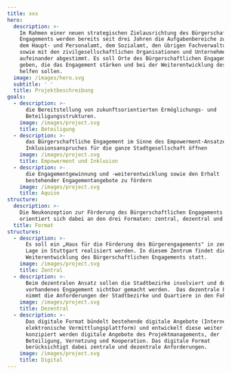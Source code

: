 ```yaml
---
title: xxx
hero:
  description: >-
    Im Rahmen einer neuen strategischen Zielausrichtung des Bürgerschaftlichen
    Engagements werden bereits seit drei Jahren die Aufgabenbereiche zwischen
    dem Haupt- und Personalamt, dem Sozialamt, den übrigen Fachverwaltungen
    sowie mit den zivilgesellschaftlichen Organisationen und Unternehmen enger
    aufeinander abgestimmt. Es soll Orte des Bürgerschaftlichen Engagements
    geben, die das Engagement stärken und bei der Weiterentwicklung desselben
    helfen sollen.
  image: /images/hero.svg
  subtitle: ' '
  title: Projektbeschreibung
goals:
  - description: >-
      die Bereitstellung von zukunftsorientierten Ermöglichungs- und
      Beteiligungsstrukturen.
    image: /images/project.svg
    title: Beteiligung
  - description: >-
      das Bürgerschaftliche Engagement im Sinne des Empowerment-Ansatzes und des
      Inklusionsanspruches für die ganze Stadtgesellschaft öffnen
    image: /images/project.svg
    title: Empowerment und Inklusion
  - description: >-
      die Engagementgewinnung und -weiterentwicklung sowie den Erhalt
      bestehender Engagementangebote zu fördern
    image: /images/project.svg
    title: Aquise
structure:
  description: >-
    Die Neukonzeption zur Förderung des Bürgerschaftlichen Engagements
    orientiert sich dabei an den drei Formaten: zentral, dezentral und digital
  title: Format
structures:
  - description: >-
      Es soll ein „Haus für die Förderung des Bürgerengagements" in zentraler
      Lage in Stuttgart realisiert werden. In diesem Zentrum findet die
      Weiterentwicklung des Bürgerschaftlichen Engagements statt.
    image: /images/project.svg
    title: Zentral
  - description: >-
      Beim dezentralen Ansatz sollen die Stadtbezirke involviert und dort
      vorhandenes Engagement sichtbar gemacht werden.  Das dezentrale Format
      nimmt die Anforderungen der Stadtbezirke und Quartiere in den Fokus.
    image: /images/project.svg
    title: Dezentral
  - description: >-
      Das digitale Format bündelt bestehende digitale Angebote (Internetangebot,
      elektronische Vermittlungsplattform) und entwickelt diese weiter. Neu
      konzipiert werden digitale Angebote des Projektmanagements, der
      Beteiligung, Vernetzung und Kooperation. Das digitale Format
      berücksichtigt dabei zentrale und dezentrale Anforderungen. 
    image: /images/project.svg
    title: Digital
---
```

<ProjectPage />
